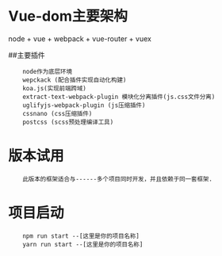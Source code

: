 # Vue-dom主要架构
node + vue + webpack + vue-router + vuex

##主要插件

        node作为底层环境
        wepckack (配合插件实现自动化构建)
        koa.js(实现前端跨域)
        extract-text-webpack-plugin 模块化分离插件(js.css文件分离)
        uglifyjs-webpack-plugin (js压缩插件)
        cssnano (css压缩插件)
        postcss (scss预处理编译工具)

# 版本试用
        此版本的框架适合与------多个项目同时开发，并且依赖于同一套框架.

# 项目启动
        npm run start --[这里是你的项目名称]
        yarn run start --[这里是你的项目名称]